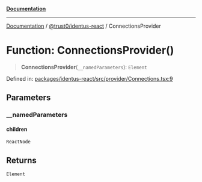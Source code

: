 [**Documentation**](../../../README.md)

***

[Documentation](../../../README.md) / [@trust0/identus-react](../README.md) / ConnectionsProvider

# Function: ConnectionsProvider()

> **ConnectionsProvider**(`__namedParameters`): `Element`

Defined in: [packages/identus-react/src/provider/Connections.tsx:9](https://github.com/trust0-project/identus/blob/d55b569afd79121174b094526c6f007905d53366/packages/identus-react/src/provider/Connections.tsx#L9)

## Parameters

### \_\_namedParameters

#### children

`ReactNode`

## Returns

`Element`
